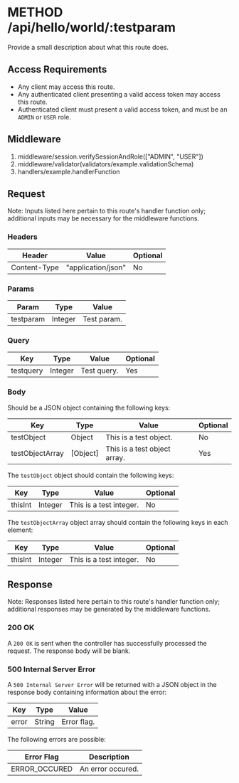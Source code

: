 # METHOD /api/hello/world/:testparam

Provide a small description about what this route does.

## Access Requirements

- Any client may access this route.
- Any authenticated client presenting a valid access token may access this route.
- Authenticated client must present a valid access token, and must be an `ADMIN` or `USER` role.

## Middleware

1. middleware/session.verifySessionAndRole(["ADMIN", "USER"])
2. middleware/validator(validators/example.validationSchema)
3. handlers/example.handlerFunction

## Request

Note: Inputs listed here pertain to this route's handler function only; additional inputs may be necessary for the middleware functions.

### Headers

|Header|Value|Optional|
|-|-|-|
|Content-Type|"application/json"|No|

### Params

|Param|Type|Value|
|-|-|-|
|testparam|Integer|Test param.|

### Query

|Key|Type|Value|Optional|
|-|-|-|-|
|testquery|Integer|Test query.|Yes|

### Body

Should be a JSON object containing the following keys:

|Key|Type|Value|Optional|
|-|-|-|-|
|testObject|Object|This is a test object.|No|
|testObjectArray|[Object]|This is a test object array.|Yes|

The `testObject` object should contain the following keys:

|Key|Type|Value|Optional|
|-|-|-|-|
|thisInt|Integer|This is a test integer.|No|

The `testObjectArray` object array should contain the following keys in each element:

|Key|Type|Value|Optional|
|-|-|-|-|
|thisInt|Integer|This is a test integer.|No|

## Response

Note: Responses listed here pertain to this route's handler function only; additional responses may be generated by the middleware functions.

### 200 OK

A `200 OK` is sent when the controller has successfully processed the request.  The response body will be blank.

### 500 Internal Server Error

A `500 Internal Server Error` will be returned with a JSON object in the response body containing information about the error:

|Key|Type|Value|
|-|-|-|
|error|String|Error flag.|

The following errors are possible:

|Error Flag|Description|
|-|-|
|ERROR_OCCURED|An error occured.|